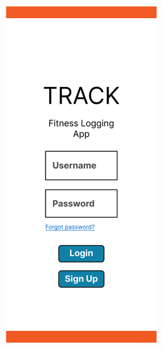 ![Login Figma Frame](https://github.com/AndyyLC/UserExperienceFinalProject/blob/main/FigmaFramesJPG/Login.jpg?raw=true)
